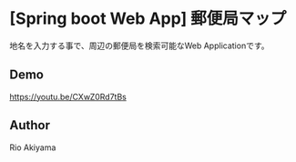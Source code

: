[Spring boot Web App] 郵便局マップ
====

地名を入力する事で、周辺の郵便局を検索可能なWeb Applicationです。

## Demo
https://youtu.be/CXwZ0Rd7tBs

## Author
Rio Akiyama
